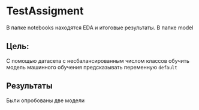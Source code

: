 # TestAssigment
В папке notebooks находятся EDA и итоговые результаты. В папке model 
## Цель:
С помощью датасета с несбалансированным числом классов обучить модель машинного обучения предсказывать переменную `default`
## Результаты
Были опробованы две модели
